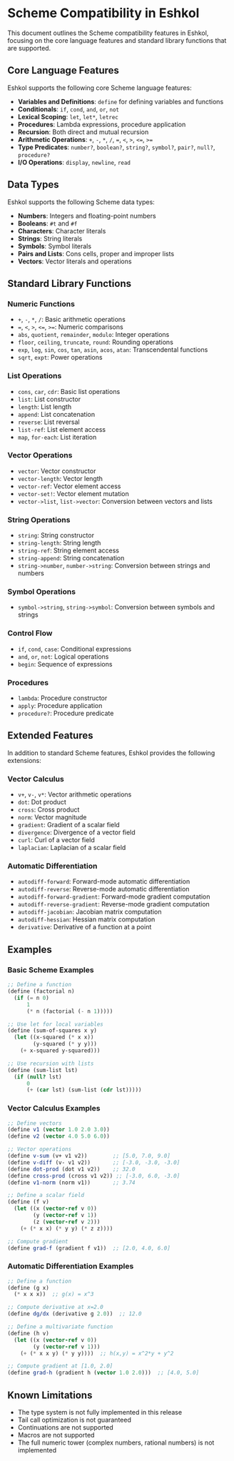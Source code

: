 # Scheme Compatibility in Eshkol

This document outlines the Scheme compatibility features in Eshkol, focusing on the core language features and standard library functions that are supported.

## Core Language Features

Eshkol supports the following core Scheme language features:

- **Variables and Definitions**: `define` for defining variables and functions
- **Conditionals**: `if`, `cond`, `and`, `or`, `not`
- **Lexical Scoping**: `let`, `let*`, `letrec`
- **Procedures**: Lambda expressions, procedure application
- **Recursion**: Both direct and mutual recursion
- **Arithmetic Operations**: `+`, `-`, `*`, `/`, `=`, `<`, `>`, `<=`, `>=`
- **Type Predicates**: `number?`, `boolean?`, `string?`, `symbol?`, `pair?`, `null?`, `procedure?`
- **I/O Operations**: `display`, `newline`, `read`

## Data Types

Eshkol supports the following Scheme data types:

- **Numbers**: Integers and floating-point numbers
- **Booleans**: `#t` and `#f`
- **Characters**: Character literals
- **Strings**: String literals
- **Symbols**: Symbol literals
- **Pairs and Lists**: Cons cells, proper and improper lists
- **Vectors**: Vector literals and operations

## Standard Library Functions

### Numeric Functions

- `+`, `-`, `*`, `/`: Basic arithmetic operations
- `=`, `<`, `>`, `<=`, `>=`: Numeric comparisons
- `abs`, `quotient`, `remainder`, `modulo`: Integer operations
- `floor`, `ceiling`, `truncate`, `round`: Rounding operations
- `exp`, `log`, `sin`, `cos`, `tan`, `asin`, `acos`, `atan`: Transcendental functions
- `sqrt`, `expt`: Power operations

### List Operations

- `cons`, `car`, `cdr`: Basic list operations
- `list`: List constructor
- `length`: List length
- `append`: List concatenation
- `reverse`: List reversal
- `list-ref`: List element access
- `map`, `for-each`: List iteration

### Vector Operations

- `vector`: Vector constructor
- `vector-length`: Vector length
- `vector-ref`: Vector element access
- `vector-set!`: Vector element mutation
- `vector->list`, `list->vector`: Conversion between vectors and lists

### String Operations

- `string`: String constructor
- `string-length`: String length
- `string-ref`: String element access
- `string-append`: String concatenation
- `string->number`, `number->string`: Conversion between strings and numbers

### Symbol Operations

- `symbol->string`, `string->symbol`: Conversion between symbols and strings

### Control Flow

- `if`, `cond`, `case`: Conditional expressions
- `and`, `or`, `not`: Logical operations
- `begin`: Sequence of expressions

### Procedures

- `lambda`: Procedure constructor
- `apply`: Procedure application
- `procedure?`: Procedure predicate

## Extended Features

In addition to standard Scheme features, Eshkol provides the following extensions:

### Vector Calculus

- `v+`, `v-`, `v*`: Vector arithmetic operations
- `dot`: Dot product
- `cross`: Cross product
- `norm`: Vector magnitude
- `gradient`: Gradient of a scalar field
- `divergence`: Divergence of a vector field
- `curl`: Curl of a vector field
- `laplacian`: Laplacian of a scalar field

### Automatic Differentiation

- `autodiff-forward`: Forward-mode automatic differentiation
- `autodiff-reverse`: Reverse-mode automatic differentiation
- `autodiff-forward-gradient`: Forward-mode gradient computation
- `autodiff-reverse-gradient`: Reverse-mode gradient computation
- `autodiff-jacobian`: Jacobian matrix computation
- `autodiff-hessian`: Hessian matrix computation
- `derivative`: Derivative of a function at a point

## Examples

### Basic Scheme Examples

```scheme
;; Define a function
(define (factorial n)
  (if (= n 0)
      1
      (* n (factorial (- n 1)))))

;; Use let for local variables
(define (sum-of-squares x y)
  (let ((x-squared (* x x))
        (y-squared (* y y)))
    (+ x-squared y-squared)))

;; Use recursion with lists
(define (sum-list lst)
  (if (null? lst)
      0
      (+ (car lst) (sum-list (cdr lst)))))
```

### Vector Calculus Examples

```scheme
;; Define vectors
(define v1 (vector 1.0 2.0 3.0))
(define v2 (vector 4.0 5.0 6.0))

;; Vector operations
(define v-sum (v+ v1 v2))        ;; [5.0, 7.0, 9.0]
(define v-diff (v- v1 v2))       ;; [-3.0, -3.0, -3.0]
(define dot-prod (dot v1 v2))    ;; 32.0
(define cross-prod (cross v1 v2)) ;; [-3.0, 6.0, -3.0]
(define v1-norm (norm v1))       ;; 3.74

;; Define a scalar field
(define (f v)
  (let ((x (vector-ref v 0))
        (y (vector-ref v 1))
        (z (vector-ref v 2)))
    (+ (* x x) (* y y) (* z z))))

;; Compute gradient
(define grad-f (gradient f v1))  ;; [2.0, 4.0, 6.0]
```

### Automatic Differentiation Examples

```scheme
;; Define a function
(define (g x)
  (* x x x))  ;; g(x) = x^3

;; Compute derivative at x=2.0
(define dg/dx (derivative g 2.0))  ;; 12.0

;; Define a multivariate function
(define (h v)
  (let ((x (vector-ref v 0))
        (y (vector-ref v 1)))
    (+ (* x x y) (* y y))))  ;; h(x,y) = x^2*y + y^2

;; Compute gradient at [1.0, 2.0]
(define grad-h (gradient h (vector 1.0 2.0)))  ;; [4.0, 5.0]
```

## Known Limitations

- The type system is not fully implemented in this release
- Tail call optimization is not guaranteed
- Continuations are not supported
- Macros are not supported
- The full numeric tower (complex numbers, rational numbers) is not implemented
